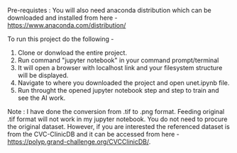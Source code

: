 Pre-requistes :
You will also need anaconda distribution which can be downloaded and installed from here - 
https://www.anaconda.com/distribution/

To run this project do the following - 
1) Clone or donwload the entire project.
2) Run command "jupyter notebook" in your command prompt/terminal
3) It will open a browser with localhost link and your filesystem structure will be displayed.
4) Navigate to where you downloaded the project and open unet.ipynb file. 
5) Run throught the opened jupyter notebook step and step to train and see the AI work.

Note : I have done the conversion from .tif to .png format. Feeding original .tif format will not work in my jupyter notebook. You do not need to procure the original dataset. However, if you are interested the referenced dataset is from the CVC-ClinicDB and it can be accessed from here - 
https://polyp.grand-challenge.org/CVCClinicDB/.
